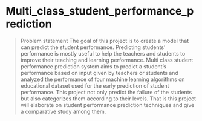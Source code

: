 # Multi_class_student_performance_prediction
> Problem statement
> The goal of this project is to create a model that can predict the student performance.
Predicting students’ performance is mostly useful to help the teachers and students to improve their teaching and learning performance. Multi class student performance prediction system aims to predict a student’s performance based on input given by teachers or students and analyzed the performance of four machine learning algorithms on educational dataset used for the early prediction of student performance. This project not only predict the failure of the students but also categorizes them according to their levels. That is this project will elaborate on student performance prediction techniques and give a comparative study among them.
